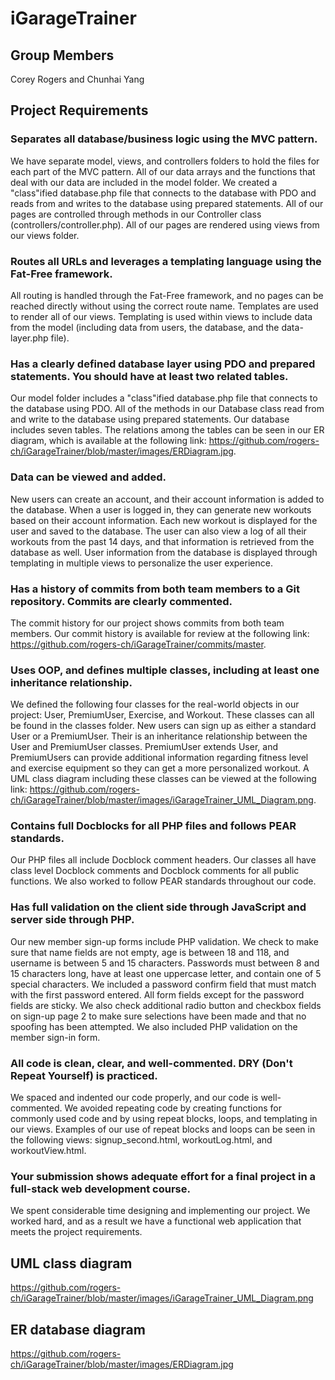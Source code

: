 # iGarageTrainer
## Group Members
Corey Rogers and Chunhai Yang
## Project Requirements
### Separates all database/business logic using the MVC pattern.
We have separate model, views, and controllers folders to hold the files for each part of the MVC
pattern. All of our data arrays and the functions that deal with our data are included in the model folder.
We created a "class"ified database.php file that connects to the database with PDO and reads from and writes to the 
database using prepared statements. All of our pages are controlled through methods in our Controller class 
(controllers/controller.php). All of our pages are rendered using views from our views folder.  

### Routes all URLs and leverages a templating language using the Fat-Free framework.
All routing is handled through the Fat-Free framework, and no pages can be reached directly without using the correct 
route name. Templates are used to render all of our views. Templating is used within views to include data from the 
model (including data from users, the database, and the data-layer.php file).  

### Has a clearly defined database layer using PDO and prepared statements. You should have at least two related tables.
Our model folder includes a "class"ified database.php file that connects to the database using PDO. All of 
the methods in our Database class read from and write to the database using prepared statements. Our database includes 
seven tables. The relations among the tables can be seen in our ER diagram, which is available at the following link: 
https://github.com/rogers-ch/iGarageTrainer/blob/master/images/ERDiagram.jpg.

### Data can be viewed and added.
New users can create an account, and their account information is added to the database. When a user is logged in, they 
can generate new workouts based on their account information. Each new workout is displayed for the user and saved to 
the database. The user can also view a log of all their workouts from the past 14 days, and that information is 
retrieved from the database as well. User information from the database is displayed through templating in multiple 
views to personalize the user experience.   

### Has a history of commits from both team members to a Git repository. Commits are clearly commented.
The commit history for our project shows commits from both team members. Our commit history is available for review at 
the following link: https://github.com/rogers-ch/iGarageTrainer/commits/master.

### Uses OOP, and defines multiple classes, including at least one inheritance relationship.
We defined the following four classes for the real-world objects in our project: User, PremiumUser, Exercise, and 
Workout. These classes can all be found in the classes folder. New users can sign up as either a standard User or 
a PremiumUser.  Their is an inheritance relationship between the User and PremiumUser classes.  PremiumUser extends 
User, and PremiumUsers can provide additional information regarding fitness level and exercise equipment so they can 
get a more personalized workout. A UML class diagram including these classes can be viewed at the following link:
https://github.com/rogers-ch/iGarageTrainer/blob/master/images/iGarageTrainer_UML_Diagram.png.

### Contains full Docblocks for all PHP files and follows PEAR standards.
Our PHP files all include Docblock comment headers. Our classes all have class level Docblock comments and Docblock 
comments for all public functions. We also worked to follow PEAR standards throughout our code.  

### Has full validation on the client side through JavaScript and server side through PHP.
Our new member sign-up forms include PHP validation. We check to make sure that name fields are not empty,
age is between 18 and 118, and username is between 5 and 15 characters. Passwords must between 8 and 15 characters 
long, have at least one uppercase letter, and contain one of 5 special characters. We included a password confirm
field that must match with the first password entered. All form fields except for the password fields are sticky. We
also check additional radio button and checkbox fields on sign-up page 2 to make sure selections have been made and
that no spoofing has been attempted. We also included PHP validation on the member sign-in form.

### All code is clean, clear, and well-commented. DRY (Don't Repeat Yourself) is practiced.
We spaced and indented our code properly, and our code is well-commented. We avoided repeating code by creating 
functions for commonly used code and by using repeat blocks, loops, and templating in our views. Examples of our use
of repeat blocks and loops can be seen in the following views: signup_second.html, workoutLog.html, and 
workoutView.html.

### Your submission shows adequate effort for a final project in a full-stack web development course.
We spent considerable time designing and implementing our project. We worked hard, and as a result we have a functional 
web application that meets the project requirements.  

## UML class diagram
https://github.com/rogers-ch/iGarageTrainer/blob/master/images/iGarageTrainer_UML_Diagram.png

## ER database diagram
https://github.com/rogers-ch/iGarageTrainer/blob/master/images/ERDiagram.jpg


